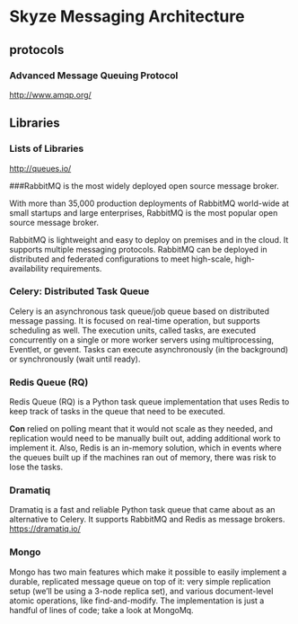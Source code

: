 # Skyze Messaging Architecture

## protocols
### Advanced Message Queuing Protocol
http://www.amqp.org/

## Libraries

### Lists of Libraries
http://queues.io/

###RabbitMQ
is the most widely deployed open source message broker.

With more than 35,000 production deployments of RabbitMQ world-wide at small startups and large enterprises, RabbitMQ is the most popular open source message broker.

RabbitMQ is lightweight and easy to deploy on premises and in the cloud. It supports multiple messaging protocols. RabbitMQ can be deployed in distributed and federated configurations to meet high-scale, high-availability requirements.

### Celery: Distributed Task Queue
Celery is an asynchronous task queue/job queue based on distributed message passing.	It is focused on real-time operation, but supports scheduling as well.
The execution units, called tasks, are executed concurrently on a single or more worker servers using multiprocessing, Eventlet,	or gevent. Tasks can execute asynchronously (in the background) or synchronously (wait until ready).

### Redis Queue (RQ)
Redis Queue (RQ) is a Python task queue implementation that uses Redis to keep track of tasks in the queue that need to be executed.

**Con**
relied on polling meant that it would not scale as they needed, and replication would need to be manually built out, adding additional work to implement it. Also, Redis is an in-memory solution, which in events where the queues built up if the machines ran out of memory, there was risk to lose the tasks.

### Dramatiq
Dramatiq is a fast and reliable Python task queue that came about as an alternative to Celery. It supports RabbitMQ and Redis as message brokers.
https://dramatiq.io/

### Mongo
Mongo has two main features which make it possible to easily implement a durable, replicated message queue on top of it: very simple replication setup (we’ll be using a 3-node replica set), and various document-level atomic operations, like find-and-modify. The implementation is just a handful of lines of code; take a look at MongoMq.
